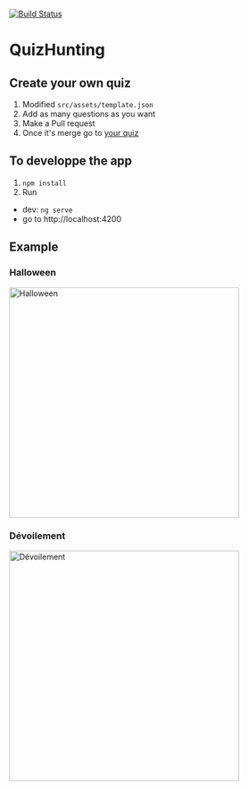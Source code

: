 [![Build Status](https://travis-ci.org/Bhacaz/quiz-hunting.svg?branch=master)](https://travis-ci.org/Bhacaz/quiz-hunting)

# QuizHunting

## Create  your own quiz

1. Modified `src/assets/template.json`
2. Add as many questions as you want
3. Make a Pull request
4. Once it's merge go to [your quiz](https://bhacaz.github.io/quiz-hunting/)

## To developpe the app

1. `npm install`
2. Run
  - dev: `ng serve`
  - go to http://localhost:4200

## Example

### Halloween
<img width="412" alt="Halloween" src="https://user-images.githubusercontent.com/7858787/53689834-950ca500-3d2c-11e9-9cbc-24598682cd12.png">

### Dévoilement
<img width="412" alt="Dévoilement" src="https://user-images.githubusercontent.com/7858787/53689838-afdf1980-3d2c-11e9-9249-60563f1129be.png">

